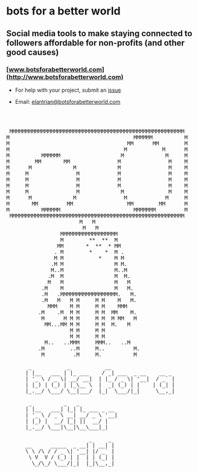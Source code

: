 # bots for a better world 
## Social media tools to make staying connected to followers affordable for non-profits (and other good causes)

### [www.botsforabetterworld.com](http://www.botsforabetterworld.com)

* For help with your project, submit an [issue](https://github.com/elantrian/botsFaBW/issues)

* Email: elantrian@botsforabetterworld.com


<pre>



 MMMMMMMMMMMMMMMMMMMMMMMMMMMMMMMMMMMMMMMMMMMMMMMMMMMMMMM
M                                       MMMMMM          M
M                                     MM      MM        M
M                                    M           M      M
M          MMMMMM                   M             M     M
M        MM       MM               M               M    M
M      M             M             M               M    M
M     M               M            M               M    M
M     M               M            M               M    M
M     M               M            M               M    M
M     M               M             M              M    M
M      M             M               M            M     M
M       MM         MM                 MM        MM      M
M          MMMMMM                       MMMMMMM         M
 MMMMMMMMMMMMMMMMMMMMMMMMMMMMMMMMMMMMMMMMMMMMMMMMMMMMMMM
                       M   M                             
                        M   M                            
                 MMMMMMMMMMMMMMMMMM                      
                 M        **  **  M                      
                MM       *  **  * MM                     
               . M        *    *  M .                    
               M M           *    M M                    
              .M M                M M.                   
              M..M                M..M                   
             .M  M                M  M.                  
             M   M                M   M                  
           .M    M                M   M.                 
           .M   .MMMMMMMMMMMMMMMMMM.   M.                
           .M   M   M M     M M    M   M.                
             MMM    M M     M M    MMM                   
          .M    .M  M M     M M  MM    M.                
           M      M M M     M M  M MM   M                
            MM...MM M M     M M  M.   M                  
                    M M     M M                          
                    M M     M M                          
            M..   ..MMM     MMM..   ..M                  
          .M        ..M     M..         M.               
           M         .M     M.          M                

       _           _           __                        
      | |__   ___ | |_ ___    / _| ___  _ __    __ _     
      | '_ \ / _ \| __/ __|  | |_ / _ \| '__|  / _` |    
      | |_) | (_) | |_\__ \  |  _| (_) | |    | (_| |    
      |_.__/ \___/ \__|___/  |_|  \___/|_|     \__,_|    

       _          _   _                                  
      | |__   ___| |_| |_ ___ _ __                       
      | '_ \ / _ \ __| __/ _ \ '__|                      
      | |_) |  __/ |_| ||  __/ |                         
      |_.__/ \___|\__|\__\___|_|                         

                          _     _                        
      __      _____  _ __| | __| |                       
      \ \ /\ / / _ \| '__| |/ _` |                       
       \ V  V / (_) | |  | | (_| |                       
        \_/\_/ \___/|_|  |_|\__,_| 
        
       
</pre>
